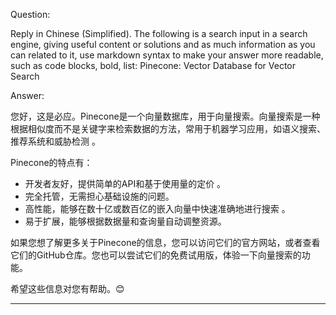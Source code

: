Question:

Reply in Chinese (Simplified).
The following is a search input in a search engine, giving useful content or solutions and as much information as you can related to it, use markdown syntax to make your answer more readable, such as code blocks, bold, list:
Pinecone: Vector Database for Vector Search

Answer:

您好，这是必应。Pinecone是一个向量数据库，用于向量搜索。向量搜索是一种根据相似度而不是关键字来检索数据的方法，常用于机器学习应用，如语义搜索、推荐系统和威胁检测 。

Pinecone的特点有：

- 开发者友好，提供简单的API和基于使用量的定价 。
- 完全托管，无需担心基础设施的问题。
- 高性能，能够在数十亿或数百亿的嵌入向量中快速准确地进行搜索 。
- 易于扩展，能够根据数据量和查询量自动调整资源。

如果您想了解更多关于Pinecone的信息，您可以访问它们的官方网站，或者查看它们的GitHub仓库。您也可以尝试它们的免费试用版，体验一下向量搜索的功能。

希望这些信息对您有帮助。😊


<hr/>

